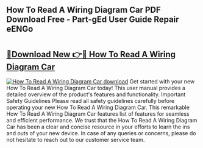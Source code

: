 ## How To Read A Wiring Diagram Car PDF Download Free - Part-gEd User Guide Repair eENGo

# <h2><a href="http://dfrjgfh.blite.top/?on=How+To+Read+A+Wiring+Diagram+Car">🔗Download New 👉🔴 How To Read A Wiring Diagram Car</a></h2>

[![How To Read A Wiring Diagram Car download](https://i.imgur.com/lujVjoI.png)](http://dfrjgfh.blite.top/?on=How+To+Read+A+Wiring+Diagram+Car)
Get started with your new How To Read A Wiring Diagram Car today! This user manual provides a detailed overview of the product's features and functionality. Important Safety Guidelines Please read all safety guidelines carefully before operating your new How To Read A Wiring Diagram Car. This remarkable How To Read A Wiring Diagram Car features list of features for seamless and efficient performance. We trust that the How To Read A Wiring Diagram Car has been a clear and concise resource in your efforts to learn the ins and outs of your new device. In case of any queries or concerns, please do not hesitate to reach out to our customer service team.
